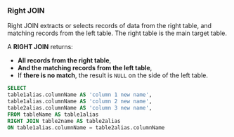 ### Right JOIN

Right JOIN extracts or selects records of data from the right table, and matching records from the left table. The right table is the main target table.

A **RIGHT JOIN** returns:

- **All records from the right table**,  
- **And the matching records from the left table**,  
- If **there is no match**, the result is `NULL` on the side of the left table.

```sql
SELECT
table1alias.columnName AS 'column 1 new name',
table1alias.columnName AS 'column 2 new name',
table2alias.columnName AS 'column 3 new name',
FROM tableName AS table1alias
RIGHT JOIN table2name AS table2alias
ON table1alias.columnName = table2alias.columnName
```
